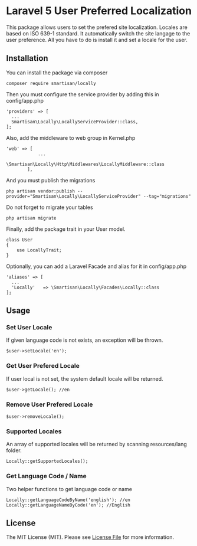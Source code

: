 # Laravel 5 User Preferred Localization
This package allows users to set the prefered site localization. Locales are based on ISO 639-1 standard.
It automatically switch the site langage to the user preference. All you have to do is install it and set a locale for the user.
## Installation
You can install the package via composer
``` 
composer require smartisan/locally
```
Then you must configure the service provider by adding this in config/app.php
```
'providers' => [
  ...
  Smartisan\Locally\LocallyServiceProvider::class,
];
```
Also, add the middleware to web group in Kernel.php
```
'web' => [
            ...
            \Smartisan\Locally\Http\Middlewares\LocallyMiddleware::class
        ],
```
And you must publish the migrations
```
php artisan vendor:publish --provider="Smartisan\Locally\LocallyServiceProvider" --tag="migrations"
```
Do not forget to migrate your tables
```
php artisan migrate
```
Finally, add the package trait in your User model.
```
class User
{
    use LocallyTrait;
}
```
Optionally, you can add a Laravel Facade and alias for it in config/app.php
```
'aliases' => [
  ...
  'Locally'   => \Smartisan\Locally\Facades\Locally::class
];
```
## Usage
### Set User Locale
If given language code is not exists, an exception will be thrown.
```
$user->setLocale('en');
```
### Get User Prefered Locale
If user local is not set, the system default locale will be returned.
```
$user->getLocale(); //en
```
### Remove User Prefered Locale
```
$user->removeLocale();
```
### Supported Locales
An array of supported locales will be returned by scanning resources/lang folder.
```
Locally::getSupportedLocales();
```
### Get Language Code / Name
Two helper functions to get language code or name
```
Locally::getLanguageCodeByName('english'); //en
Locally::getLanguageNameByCode('en'); //English
```
## License
The MIT License (MIT). Please see [License File](https://github.com/mohd-isa/locally/blob/master/LICENSE) for more information.
